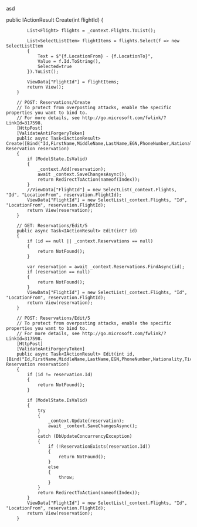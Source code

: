 

asd




        
  public IActionResult Create(int flightId)      {
        
            List<Flight> flights = _context.Flights.ToList();

            List<SelectListItem> flightItems = flights.Select(f => new SelectListItem
            {
                Text = $"{f.LocationFrom} - {f.LocationTo}",
                Value = f.Id.ToString(),
                Selected=true
            }).ToList();

            ViewData["FlightId"] = flightItems;
            return View();
        }

        // POST: Reservations/Create
        // To protect from overposting attacks, enable the specific properties you want to bind to.
        // For more details, see http://go.microsoft.com/fwlink/?LinkId=317598.
        [HttpPost]
        [ValidateAntiForgeryToken]
        public async Task<IActionResult> Create([Bind("Id,FirstName,MiddleName,LastName,EGN,PhoneNumber,Nationality,TicketType,FlightId")] Reservation reservation)
        {
            if (ModelState.IsValid)
            {
                _context.Add(reservation);
                await _context.SaveChangesAsync();
                return RedirectToAction(nameof(Index));
            }
            //ViewData["FlightId"] = new SelectList(_context.Flights, "Id", "LocationFrom", reservation.FlightId);
            ViewData["FlightId"] = new SelectList(_context.Flights, "Id", "LocationFrom", reservation.FlightId);
            return View(reservation);
        }

        // GET: Reservations/Edit/5
        public async Task<IActionResult> Edit(int? id)
        {
            if (id == null || _context.Reservations == null)
            {
                return NotFound();
            }

            var reservation = await _context.Reservations.FindAsync(id);
            if (reservation == null)
            {
                return NotFound();
            }
            ViewData["FlightId"] = new SelectList(_context.Flights, "Id", "LocationFrom", reservation.FlightId);
            return View(reservation);
        }

        // POST: Reservations/Edit/5
        // To protect from overposting attacks, enable the specific properties you want to bind to.
        // For more details, see http://go.microsoft.com/fwlink/?LinkId=317598.
        [HttpPost]
        [ValidateAntiForgeryToken]
        public async Task<IActionResult> Edit(int id, [Bind("Id,FirstName,MiddleName,LastName,EGN,PhoneNumber,Nationality,TicketType,FlightId")] Reservation reservation)
        {
            if (id != reservation.Id)
            {
                return NotFound();
            }

            if (ModelState.IsValid)
            {
                try
                {
                    _context.Update(reservation);
                    await _context.SaveChangesAsync();
                }
                catch (DbUpdateConcurrencyException)
                {
                    if (!ReservationExists(reservation.Id))
                    {
                        return NotFound();
                    }
                    else
                    {
                        throw;
                    }
                }
                return RedirectToAction(nameof(Index));
            }
            ViewData["FlightId"] = new SelectList(_context.Flights, "Id", "LocationFrom", reservation.FlightId);
            return View(reservation);
        }
